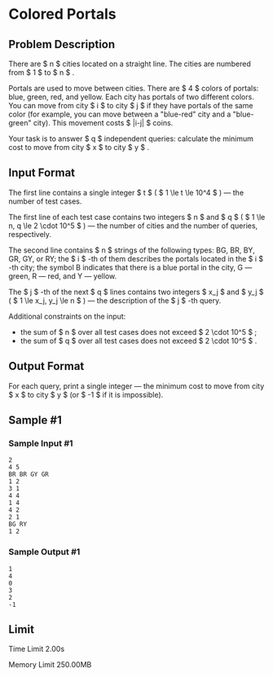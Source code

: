 # Colored Portals

## Problem Description

There are $ n $ cities located on a straight line. The cities are numbered from $ 1 $ to $ n $ .

Portals are used to move between cities. There are $ 4 $ colors of portals: blue, green, red, and yellow. Each city has portals of two different colors. You can move from city $ i $ to city $ j $ if they have portals of the same color (for example, you can move between a "blue-red" city and a "blue-green" city). This movement costs $ |i-j| $ coins.

Your task is to answer $ q $ independent queries: calculate the minimum cost to move from city $ x $ to city $ y $ .

## Input Format

The first line contains a single integer $ t $ ( $ 1 \le t \le 10^4 $ ) — the number of test cases.

The first line of each test case contains two integers $ n $ and $ q $ ( $ 1 \le n, q \le 2 \cdot 10^5 $ ) — the number of cities and the number of queries, respectively.

The second line contains $ n $ strings of the following types: BG, BR, BY, GR, GY, or RY; the $ i $ -th of them describes the portals located in the $ i $ -th city; the symbol B indicates that there is a blue portal in the city, G — green, R — red, and Y — yellow.

The $ j $ -th of the next $ q $ lines contains two integers $ x_j $ and $ y_j $ ( $ 1 \le x_j, y_j \le n $ ) — the description of the $ j $ -th query.

Additional constraints on the input:

- the sum of $ n $ over all test cases does not exceed $ 2 \cdot 10^5 $ ;
- the sum of $ q $ over all test cases does not exceed $ 2 \cdot 10^5 $ .

## Output Format

For each query, print a single integer — the minimum cost to move from city $ x $ to city $ y $ (or $ -1 $ if it is impossible).

## Sample #1

### Sample Input #1

```
2
4 5
BR BR GY GR
1 2
3 1
4 4
1 4
4 2
2 1
BG RY
1 2
```

### Sample Output #1

```
1
4
0
3
2
-1
```

## Limit



Time Limit
2.00s

Memory Limit
250.00MB